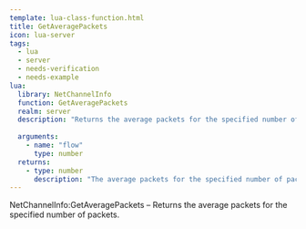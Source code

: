 ```yaml
---
template: lua-class-function.html
title: GetAveragePackets
icon: lua-server
tags:
  - lua
  - server
  - needs-verification
  - needs-example
lua:
  library: NetChannelInfo
  function: GetAveragePackets
  realm: server
  description: "Returns the average packets for the specified number of packets."
  
  arguments:
    - name: "flow"
      type: number
  returns:
    - type: number
      description: "The average packets for the specified number of packets."
---
```


<div class="lua__search__keywords">
NetChannelInfo:GetAveragePackets &#x2013; Returns the average packets for the specified number of packets.
</div>
